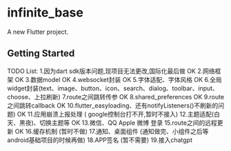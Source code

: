 # infinite_base

A new Flutter project.

## Getting Started
TODO List:
1.因为dart sdk版本问题,现项目无法更改,国际化最后做  OK
2.网络框架  OK
3.数据model  OK
4.websocket封装   OK
5.字体适配、字体风格  OK
6.全局widget封装(text、image、button、icon、search、dialog、toolbar、input、choose、上拉刷新)
7.route之间跳转传参   OK
8.shared_preferences OK
9.route之间跳转callback  OK
10.flutter_easyloading、还有notifyListeners()不刷新的问题)  OK
11.应用崩溃上报处理 ( google控制台打不开,暂时不接入)
12.主题适配(白天、黑夜)、切换主题等  OK
13.微信、QQ Apple 微博 登录
15.route之间的远程更新  OK
16.缓存机制  (暂时不做)
17.通知、桌面组件  (通知做完、小组件之后等android基础项目的时候再做)
18.APP签名  (暂不需要)
19.接入chatgpt
